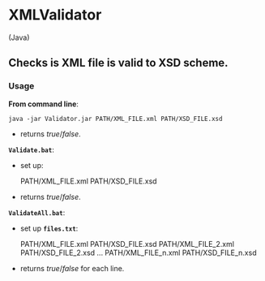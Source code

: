 # XMLValidator
(Java)

## Checks is XML file is valid to XSD scheme.

### Usage

**From command line**: 

    java -jar Validator.jar PATH/XML_FILE.xml PATH/XSD_FILE.xsd

+ returns *true*/*false*.

**`Validate.bat`**: 

+ set up:

    PATH/XML_FILE.xml PATH/XSD_FILE.xsd
    
+ returns *true*/*false*.

**`ValidateAll.bat`**:

+ set up **`files.txt`**:

    PATH/XML_FILE.xml PATH/XSD_FILE.xsd
    PATH/XML_FILE_2.xml PATH/XSD_FILE_2.xsd
    ...
    PATH/XML_FILE_n.xml PATH/XSD_FILE_n.xsd
    
+ returns *true*/*false* for each line.
